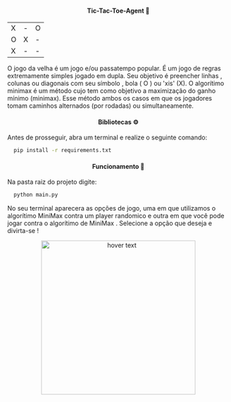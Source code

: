 <div align="center">
  <h4>Tic-Tac-Toe-Agent 🤖️ </h4>
</div>

 <table align="center">
  <tr>
    <td> X </td>
    <td> - </td>
    <td> O </td>
  </tr>
  <tr>
    <td> O </td>
    <td> X </td>
    <td> - </td>
  </tr>
  <tr>
    <td> X </td>
    <td> - </td>
    <td> - </td>
  </tr>
</table> 

O jogo da velha é um jogo e/ou passatempo popular. É um jogo de regras extremamente simples jogado em dupla. Seu objetivo é preencher linhas , colunas ou diagonais com seu símbolo , bola ( O ) ou 'xis' (X). O algorítimo minimax é um método cujo tem como objetivo a maximização do ganho mínimo (minimax). Esse método  ambos os casos em que os jogadores tomam caminhos alternados (por rodadas) ou simultaneamente.

<div align="center">
  <h4> Bibliotecas ⚙️ </h4>
</div>

Antes de prosseguir, abra um terminal e realize o seguinte comando:
```bash
  pip install -r requirements.txt
````

<div align="center">
  <h4> Funcionamento 📌️ </h4>
</div>

Na pasta raiz do projeto digite:

```bash
  python main.py
````

No seu terminal aparecera as opções de jogo, uma em que utilizamos o algorítimo MiniMax contra um player randomico e outra em que você pode jogar contra o algorítimo de MiniMax . Selecione a opção que deseja e divirta-se !

<p align="center">
  <img src="xo.png" width="350" title="hover text">
</p>

